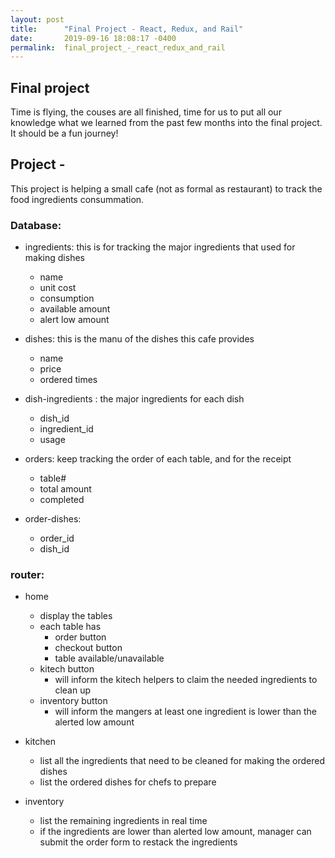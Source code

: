 ```yaml
---
layout: post
title:      "Final Project - React, Redux, and Rail"
date:       2019-09-16 18:08:17 -0400
permalink:  final_project_-_react_redux_and_rail
---
```



## Final project
Time is flying, the couses are all finished, time for us to put all our knowledge what we learned from the past few months into the final project. It should be a fun journey!

## Project - 
This project is helping a small cafe (not as formal as restaurant) to track the food ingredients consummation.
### Database:
- ingredients: this is for tracking the major ingredients that used for making dishes       
     - name     
     - unit cost     
     - consumption
     - available amount    
     - alert low amount    

- dishes: this is the manu of the dishes this cafe provides        
     - name    
     - price  
     - ordered times    
 
- dish-ingredients : the major ingredients for each dish  
     - dish_id    
     - ingredient_id    
     - usage    
  
- orders: keep tracking the order of each table, and for the receipt  
     - table#    
     - total amount    
     - completed   

- order-dishes:    
    - order_id   
    - dish_id
		
		
		
 
### router:
- home
   -  display the tables  
   -  each table has  
       -  order button
       -  checkout button
       -  table available/unavailable  
   - kitech button  
      - will inform the kitech helpers to claim the needed ingredients to clean up  
   - inventory button  
      - will inform the mangers at least one ingredient is lower than the alerted low amount 
      
 
- kitchen  
   - list all the ingredients that need to be cleaned for making the ordered dishes  
   - list the ordered dishes for chefs to prepare  
 

- inventory
  - list the remaining ingredients in real time
  - if the ingredients are lower than alerted low amount, manager can submit the order form to restack the ingredients  
 
  
  


